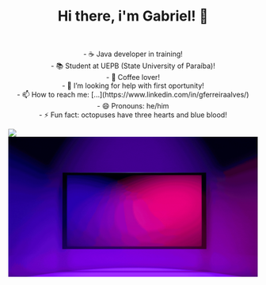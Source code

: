 <h1 align="center">Hi there, i'm Gabriel! 👋</h1><br>

<p align="center">
- ☕ Java developer in training!<br>
- 📚 Student at UEPB (State University of Paraíba)!<br>
- 🤎 Coffee lover!<br>
- 🤔 I’m looking for help with first oportunity!<br>
- 📫 How to reach me: [...](https://www.linkedin.com/in/gferreiraalves/)<br>
- 😄 Pronouns: he/him<br>
- ⚡ Fun fact: octopuses have three hearts and blue blood!<br>
</p>

<div>
  <img align="left" heigth="90em" src="https://github-readme-stats.vercel.app/api?username=russodev1&hide=contribs,prs"/>
  <img align="right" heigth="90em" src="Colorful%20Neon%20Gaming%20YouTube%20Banner.gif" alt="Template Animado">
</div>
